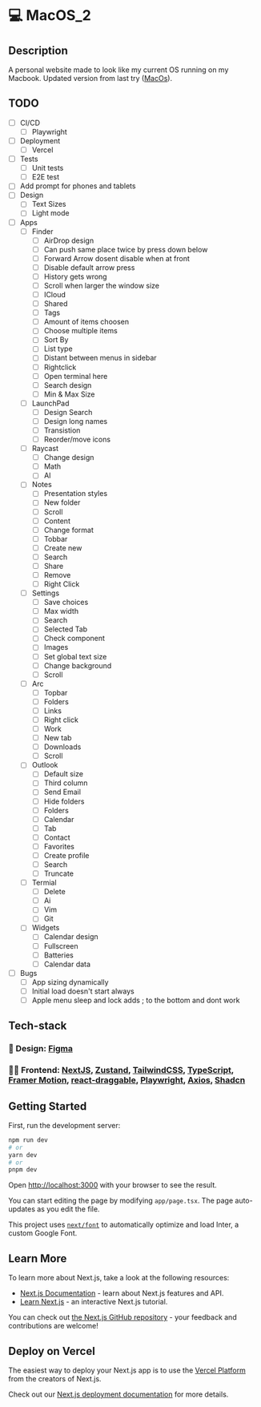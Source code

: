 # :computer: MacOS_2

## Description

A personal website made to look like my current OS running on my Macbook. Updated version from last try ([﻿MacOs](https://github.com/elmersson/MacOS)).

## TODO

- [ ] CI/CD
  - [ ] Playwright
- [ ] Deployment
  - [ ] Vercel
- [ ] Tests
  - [ ] Unit tests
  - [ ] E2E test
- [ ] Add prompt for phones and tablets
- [ ] Design
  - [ ] Text Sizes
  - [ ] Light mode
- [ ] Apps
  - [ ] Finder
    - [ ] AirDrop design
    - [ ] Can push same place twice by press down below
    - [ ] Forward Arrow dosent disable when at front
    - [ ] Disable default arrow press
    - [ ] History gets wrong
    - [ ] Scroll when larger the window size
    - [ ] ICloud
    - [ ] Shared
    - [ ] Tags
    - [ ] Amount of items choosen
    - [ ] Choose multiple items
    - [ ] Sort By
    - [ ] List type
    - [ ] Distant between menus in sidebar
    - [ ] Rightclick
    - [ ] Open terminal here
    - [ ] Search design
    - [ ] Min & Max Size
  - [ ] LaunchPad
    - [ ] Design Search
    - [ ] Design long names
    - [ ] Transistion
    - [ ] Reorder/move icons
  - [ ] Raycast
    - [ ] Change design
    - [ ] Math
    - [ ] AI
  - [ ] Notes
    - [ ] Presentation styles
    - [ ] New folder
    - [ ] Scroll
    - [ ] Content
    - [ ] Change format
    - [ ] Tobbar
    - [ ] Create new
    - [ ] Search
    - [ ] Share
    - [ ] Remove
    - [ ] Right Click
  - [ ] Settings
    - [ ] Save choices
    - [ ] Max width
    - [ ] Search
    - [ ] Selected Tab
    - [ ] Check component
    - [ ] Images
    - [ ] Set global text size
    - [ ] Change background
    - [ ] Scroll
  - [ ] Arc
    - [ ] Topbar
    - [ ] Folders
    - [ ] Links
    - [ ] Right click
    - [ ] Work
    - [ ] New tab
    - [ ] Downloads
    - [ ] Scroll
  - [ ] Outlook
    - [ ] Default size
    - [ ] Third column
    - [ ] Send Email
    - [ ] Hide folders
    - [ ] Folders
    - [ ] Calendar
    - [ ] Tab
    - [ ] Contact
    - [ ] Favorites
    - [ ] Create profile
    - [ ] Search
    - [ ] Truncate
  - [ ] Termial
    - [ ] Delete
    - [ ] Ai
    - [ ] Vim
    - [ ] Git
  - [ ] Widgets
    - [ ] Calendar design
    - [ ] Fullscreen
    - [ ] Batteries
    - [ ] Calendar data
- [ ] Bugs
  - [ ] App sizing dynamically
  - [ ] Initial load doesn't start always
  - [ ] Apple menu sleep and lock adds ; to the bottom and dont work

## Tech-stack

### :art: Design: [﻿Figma](https://www.figma.com/file/VCxltAf7wcOtDc6djBIBCD/MacOS?type=design&node-id=2%3A5731&mode=design&t=B1iX5GHDvj0DTduN-1)

### :technologist: Frontend: [NextJS](https://github.com/vercel/next.js), [Zustand](https://github.com/pmndrs/zustand), [TailwindCSS](https://github.com/tailwindlabs/tailwindcss), [TypeScript](https://github.com/microsoft/TypeScript), [Framer Motion](https://github.com/framer/motion), [react-draggable](https://github.com/react-grid-layout/react-draggable), [Playwright](https://github.com/microsoft/playwright), [Axios](https://github.com/axios/axios), [Shadcn](https://github.com/shadcn-ui/ui)

## Getting Started

First, run the development server:

```bash
npm run dev
# or
yarn dev
# or
pnpm dev
```

Open [http://localhost:3000](http://localhost:3000) with your browser to see the result.

You can start editing the page by modifying `app/page.tsx`. The page auto-updates as you edit the file.

This project uses [`next/font`](https://nextjs.org/docs/basic-features/font-optimization) to automatically optimize and load Inter, a custom Google Font.

## Learn More

To learn more about Next.js, take a look at the following resources:

- [Next.js Documentation](https://nextjs.org/docs) - learn about Next.js features and API.
- [Learn Next.js](https://nextjs.org/learn) - an interactive Next.js tutorial.

You can check out [the Next.js GitHub repository](https://github.com/vercel/next.js/) - your feedback and contributions are welcome!

## Deploy on Vercel

The easiest way to deploy your Next.js app is to use the [Vercel Platform](https://vercel.com/new?utm_medium=default-template&filter=next.js&utm_source=create-next-app&utm_campaign=create-next-app-readme) from the creators of Next.js.

Check out our [Next.js deployment documentation](https://nextjs.org/docs/deployment) for more details.
